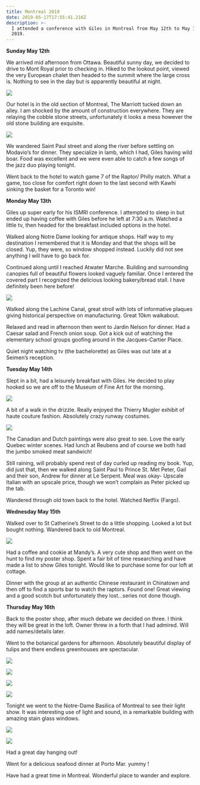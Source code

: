 ```yaml
---
title: Montreal 2019
date: 2019-05-17T17:55:41.216Z
description: >-
  I attended a conference with Giles in Montreal from May 12th to May 16th,
  2019.
---
```

**Sunday May 12th** 

We arrived mid afternoon from Ottawa. Beautiful sunny day, we decided to drive to Mont Royal prior to checking in. Hiked to the lookout point, viewed the very European chalet then headed to the summit where the large cross is. Nothing to see in the day but is apparently beautiful at night.

![](/img/img_4422.jpg)

Our hotel is in the old section of Montreal, The Marriott tucked down an alley. I am shocked by the amount of construction everywhere. They are relaying the cobble stone streets, unfortunately it looks a mess however the old stone building are exquisite.

![](/img/84476968_587204352074705_1517616849976557568_n.jpg)

We wandered Saint Paul street and along the river before settling on Modavio’s for dinner. They specialize in lamb, which I had, Giles having wild boar. Food was excellent and we were even able to catch a few songs of the jazz duo playing tonight.

Went back to the hotel to watch game 7 of the Raptor/ Philly match. What a game, too close for comfort right down to the last second with Kawhi sinking the basket for a Toronto win!

**Monday May 13th**

Giles up super early for his ISMRI conference. I attempted to sleep in but ended up having coffee with Giles before he left at 7:30 a.m. Watched a little tv, then headed for the breakfast included options in the hotel.

Walked along Notre Dame looking for antique shops. Half way to my destination I remembered that it is Monday and that the shops will be closed. Yup, they were, so window shopped instead. Luckily did not see anything I will have to go back for.

Continued along until I reached Atwater Marche. Building and surrounding canopies full of beautiful flowers looked vaguely familiar. Once I entered the covered part I recognized the delicious looking bakery/bread stall. I have definitely been here before!

![](/img/83246196_159529942009322_1507520661763915776_n.jpg)

Walked along the Lachine Canal, great stroll with lots of informative plaques giving historical perspective on manufacturing. Great 10km walkabout.

Relaxed and read in afternoon then went to Jardin Nelson for dinner. Had a Caesar salad and French onion soup. Got a kick out of watching the elementary school groups goofing around in the Jacques-Cartier Place.

Quiet night watching tv (the bachelorette) as Giles was out late at a Seimen’s reception.

**Tuesday May 14th**

Slept in a bit, had a leisurely breakfast with Giles. He decided to play hooked so we are off to the Museum of Fine Art for the morning.

![](/img/83090478_2538849963109686_6836244941908213760_n.jpg)

A bit of a walk in the drizzle. Really enjoyed the Thierry Mugler exhibit of haute couture fashion. Absolutely crazy runway costumes. 

![](/img/83028718_197484238111110_4783506846528831488_n.jpg)

The Canadian and Dutch paintings were also great to see. Love the early Quebec winter scenes. Had lunch at Reubens and of course we both had the jumbo smoked meat sandwich!

Still raining, will probably spend rest of day curled up reading my book. Yup, did just that, then we walked along Saint Paul to Prince St. Met Peter, Gail and their son, Andrew for dinner at Le Serpent. Meal was okay- Upscale Italian with an upscale price, though we won’t complain as Peter picked up the tab.

Wandered through old town back to the hotel. Watched Netflix (Fargo).

**Wednesday May 15th**

Walked over to St Catherine’s Street to do a little shopping. Looked a lot but bought nothing. Wandered back to old Montreal. 

![](/img/img_4168.jpg)

Had a coffee and cookie at Mandy’s. A very cute shop and then went on the hunt to find my poster shop. Spent a fair bit of time researching and have made a list to show Giles tonight. Would like to purchase some for our loft at cottage.

Dinner with the group at an authentic Chinese restaurant in Chinatown and then off to find a sports bar to watch the raptors. Found one! Great viewing and a good scotch but unfortunately they lost...series not done though.

**Thursday May 16th**

Back to the poster shop, after much debate we decided on three. I think they will be great in the loft. Owner threw in a forth that I had admired. Will add names/details later.

Went to the botanical gardens for afternoon. Absolutely beautiful display of tulips and there endless greenhouses are spectacular. 

![](/img/84320660_582891609225518_8593183661744979968_n.jpg)

![](/img/84393547_640279420108828_5050532230405816320_n.jpg)

![](/img/img_4171.jpg)

![](/img/img_4455.jpg)

Tonight we went to the Notre-Dame Basilica of Montreal to see their light show.  It was interesting use of light and sound,  in a remarkable building with amazing stain glass windows.

![](/img/img_4165.jpg)

![](/img/83296128_181308833224815_4053274449573576704_n.jpg)

Had a great day hanging out!

Went for a delicious seafood dinner at Porto Mar. yummy !

Have had a great time in Montreal.  Wonderful place to wander and explore.

<!--EndFragment-->
